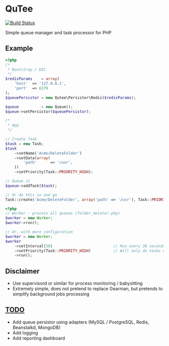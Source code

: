 QuTee
=====

[![Build Status](https://travis-ci.org/anorgan/QuTee.png)](https://travis-ci.org/anorgan/QuTee)

Simple queue manager and task processor for PHP

Example
-------
``` php
<?php
/*
 * Bootstrap / DIC
 */
$redisParams    = array(
    'host'  => '127.0.0.1',
    'port'  => 6379
);
$queuePersistor = new Qutee\Persistor\Redis($redisParams);

$queue          = new Queue();
$queue->setPersistor($queuePersistor);

/*
 * App
 */

// Create Task
$task = new Task;
$task
    ->setName('Acme/DeleteFolder')
    ->setData(array(
        'path'      => '/usr',
    ))
    ->setPriority(Task::PRIORITY_HIGH);

// Queue it
$queue->addTask($task);

// Or do this in one go
Task::create('Acme/DeleteFolder', array('path' => '/usr'), Task::PRIORITY_HIGH);
```

``` php
<?php
// Worker - process all queues (folder_deleter.php)
$worker = new Worker;
$worker->run();

// Or, with more configuration
$worker = new Worker;
$worker
    ->setInterval(30)                           // Run every 30 seconds
    ->setPriority(Task::PRIORITY_HIGH)          // Will only do tasks of this priority
    ->run();

```

Disclaimer
----------

- Use supervisord or similar for process monitoring / babysitting
- Extremely simple, does not pretend to replace Gearman, but pretends to simplify background jobs processing

[TODO](https://github.com/anorgan/QuTee/issues?milestone=1&state=open)
----
- Add queue persistor using adapters (MySQL / PostgreSQL, Redis, Beanstalkd, MongoDB)
- Add logging
- Add reporting dashboard